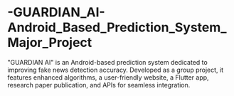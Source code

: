 # -GUARDIAN_AI-Android_Based_Prediction_System_Major_Project
 "GUARDIAN AI" is an Android-based prediction system dedicated to improving fake news detection accuracy. Developed as a group project, it features enhanced algorithms, a user-friendly website, a Flutter app, research paper publication, and APIs for seamless integration.  
